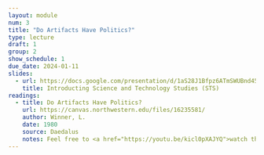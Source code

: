 ```yaml
---
layout: module
num: 3
title: "Do Artifacts Have Politics?"
type: lecture
draft: 1
group: 2
show_schedule: 1
due_date: 2024-01-11
slides:
  - url: https://docs.google.com/presentation/d/1aS28J1Bfpz6ATmSWUBnd45IBAXg_dG8fw7toA3xGbbI/edit?usp=sharing
    title: Introducting Science and Technology Studies (STS)
readings:
  - title: Do Artifacts Have Politics?
    url: https://canvas.northwestern.edu/files/16235581/
    author: Winner, L.
    date: 1980
    source: Daedalus
    notes: Feel free to <a href="https://youtu.be/kicl0pXAJYQ">watch this video</a> as a primer (but not substitute!) to the article
---
```


